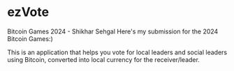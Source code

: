 # ezVote
Bitcoin Games 2024 - Shikhar Sehgal
Here's my submission for the 2024 Bitcoin Games:)

This is an application that helps you vote for local leaders and social leaders using Bitcoin, converted into local currency for the receiver/leader.
